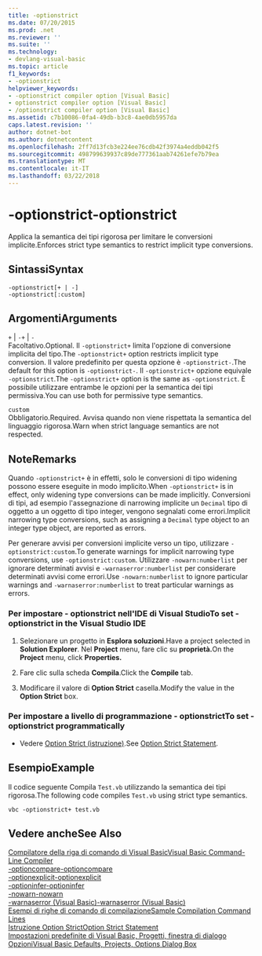 ```yaml
---
title: -optionstrict
ms.date: 07/20/2015
ms.prod: .net
ms.reviewer: ''
ms.suite: ''
ms.technology:
- devlang-visual-basic
ms.topic: article
f1_keywords:
- -optionstrict
helpviewer_keywords:
- -optionstrict compiler option [Visual Basic]
- optionstrict compiler option [Visual Basic]
- /optionstrict compiler option [Visual Basic]
ms.assetid: c7b10086-0fa4-49db-b3c8-4ae0db5957da
caps.latest.revision: ''
author: dotnet-bot
ms.author: dotnetcontent
ms.openlocfilehash: 2ff7d13fcb3e224ee76cdb42f3974a4eddb042f5
ms.sourcegitcommit: 498799639937c89de777361aab74261efe7b79ea
ms.translationtype: MT
ms.contentlocale: it-IT
ms.lasthandoff: 03/22/2018
---
```

# <a name="-optionstrict"></a><span data-ttu-id="58c2f-102">-optionstrict</span><span class="sxs-lookup"><span data-stu-id="58c2f-102">-optionstrict</span></span>
<span data-ttu-id="58c2f-103">Applica la semantica dei tipi rigorosa per limitare le conversioni implicite.</span><span class="sxs-lookup"><span data-stu-id="58c2f-103">Enforces strict type semantics to restrict implicit type conversions.</span></span>  
  
## <a name="syntax"></a><span data-ttu-id="58c2f-104">Sintassi</span><span class="sxs-lookup"><span data-stu-id="58c2f-104">Syntax</span></span>  
  
```  
-optionstrict[+ | -]  
-optionstrict[:custom]  
```  
  
## <a name="arguments"></a><span data-ttu-id="58c2f-105">Argomenti</span><span class="sxs-lookup"><span data-stu-id="58c2f-105">Arguments</span></span>  
 <span data-ttu-id="58c2f-106">`+` &#124; `-`</span><span class="sxs-lookup"><span data-stu-id="58c2f-106">`+` &#124; `-`</span></span>  
 <span data-ttu-id="58c2f-107">Facoltativo.</span><span class="sxs-lookup"><span data-stu-id="58c2f-107">Optional.</span></span> <span data-ttu-id="58c2f-108">Il `-optionstrict+` limita l'opzione di conversione implicita del tipo.</span><span class="sxs-lookup"><span data-stu-id="58c2f-108">The `-optionstrict+` option restricts implicit type conversion.</span></span> <span data-ttu-id="58c2f-109">Il valore predefinito per questa opzione è `-optionstrict-`.</span><span class="sxs-lookup"><span data-stu-id="58c2f-109">The default for this option is `-optionstrict-`.</span></span> <span data-ttu-id="58c2f-110">Il `-optionstrict+` opzione equivale `-optionstrict`.</span><span class="sxs-lookup"><span data-stu-id="58c2f-110">The `-optionstrict+` option is the same as `-optionstrict`.</span></span> <span data-ttu-id="58c2f-111">È possibile utilizzare entrambe le opzioni per la semantica dei tipi permissiva.</span><span class="sxs-lookup"><span data-stu-id="58c2f-111">You can use both for permissive type semantics.</span></span>  
  
 `custom`  
 <span data-ttu-id="58c2f-112">Obbligatorio.</span><span class="sxs-lookup"><span data-stu-id="58c2f-112">Required.</span></span> <span data-ttu-id="58c2f-113">Avvisa quando non viene rispettata la semantica del linguaggio rigorosa.</span><span class="sxs-lookup"><span data-stu-id="58c2f-113">Warn when strict language semantics are not respected.</span></span>  
  
## <a name="remarks"></a><span data-ttu-id="58c2f-114">Note</span><span class="sxs-lookup"><span data-stu-id="58c2f-114">Remarks</span></span>  
 <span data-ttu-id="58c2f-115">Quando `-optionstrict+` è in effetti, solo le conversioni di tipo widening possono essere eseguite in modo implicito.</span><span class="sxs-lookup"><span data-stu-id="58c2f-115">When `-optionstrict+` is in effect, only widening type conversions can be made implicitly.</span></span> <span data-ttu-id="58c2f-116">Conversioni di tipi, ad esempio l'assegnazione di narrowing implicite un `Decimal` tipo di oggetto a un oggetto di tipo integer, vengono segnalati come errori.</span><span class="sxs-lookup"><span data-stu-id="58c2f-116">Implicit narrowing type conversions, such as assigning a `Decimal` type object to an integer type object, are reported as errors.</span></span>  
  
 <span data-ttu-id="58c2f-117">Per generare avvisi per conversioni implicite verso un tipo, utilizzare `-optionstrict:custom`.</span><span class="sxs-lookup"><span data-stu-id="58c2f-117">To generate warnings for implicit narrowing type conversions, use `-optionstrict:custom`.</span></span> <span data-ttu-id="58c2f-118">Utilizzare `-nowarn:numberlist` per ignorare determinati avvisi e `-warnaserror:numberlist` per considerare determinati avvisi come errori.</span><span class="sxs-lookup"><span data-stu-id="58c2f-118">Use `-nowarn:numberlist` to ignore particular warnings and `-warnaserror:numberlist` to treat particular warnings as errors.</span></span>  
  
### <a name="to-set--optionstrict-in-the-visual-studio-ide"></a><span data-ttu-id="58c2f-119">Per impostare - optionstrict nell'IDE di Visual Studio</span><span class="sxs-lookup"><span data-stu-id="58c2f-119">To set -optionstrict in the Visual Studio IDE</span></span>  
  
1.  <span data-ttu-id="58c2f-120">Selezionare un progetto in **Esplora soluzioni**.</span><span class="sxs-lookup"><span data-stu-id="58c2f-120">Have a project selected in **Solution Explorer**.</span></span> <span data-ttu-id="58c2f-121">Nel **Project** menu, fare clic su **proprietà.**</span><span class="sxs-lookup"><span data-stu-id="58c2f-121">On the **Project** menu, click **Properties.**</span></span>   
  
2.  <span data-ttu-id="58c2f-122">Fare clic sulla scheda **Compila**.</span><span class="sxs-lookup"><span data-stu-id="58c2f-122">Click the **Compile** tab.</span></span>  
  
3.  <span data-ttu-id="58c2f-123">Modificare il valore di **Option Strict** casella.</span><span class="sxs-lookup"><span data-stu-id="58c2f-123">Modify the value in the **Option Strict** box.</span></span>  
  
### <a name="to-set--optionstrict-programmatically"></a><span data-ttu-id="58c2f-124">Per impostare a livello di programmazione - optionstrict</span><span class="sxs-lookup"><span data-stu-id="58c2f-124">To set -optionstrict programmatically</span></span>  
  
-   <span data-ttu-id="58c2f-125">Vedere [Option Strict (istruzione)](../../../visual-basic/language-reference/statements/option-strict-statement.md).</span><span class="sxs-lookup"><span data-stu-id="58c2f-125">See [Option Strict Statement](../../../visual-basic/language-reference/statements/option-strict-statement.md).</span></span>  
  
## <a name="example"></a><span data-ttu-id="58c2f-126">Esempio</span><span class="sxs-lookup"><span data-stu-id="58c2f-126">Example</span></span>  
 <span data-ttu-id="58c2f-127">Il codice seguente Compila `Test.vb` utilizzando la semantica dei tipi rigorosa.</span><span class="sxs-lookup"><span data-stu-id="58c2f-127">The following code compiles `Test.vb` using strict type semantics.</span></span>  
  
```console
vbc -optionstrict+ test.vb  
```  
  
## <a name="see-also"></a><span data-ttu-id="58c2f-128">Vedere anche</span><span class="sxs-lookup"><span data-stu-id="58c2f-128">See Also</span></span>  
 [<span data-ttu-id="58c2f-129">Compilatore della riga di comando di Visual Basic</span><span class="sxs-lookup"><span data-stu-id="58c2f-129">Visual Basic Command-Line Compiler</span></span>](../../../visual-basic/reference/command-line-compiler/index.md)  
 [<span data-ttu-id="58c2f-130">-optioncompare</span><span class="sxs-lookup"><span data-stu-id="58c2f-130">-optioncompare</span></span>](../../../visual-basic/reference/command-line-compiler/optioncompare.md)  
 [<span data-ttu-id="58c2f-131">-optionexplicit</span><span class="sxs-lookup"><span data-stu-id="58c2f-131">-optionexplicit</span></span>](../../../visual-basic/reference/command-line-compiler/optionexplicit.md)  
 [<span data-ttu-id="58c2f-132">-optioninfer</span><span class="sxs-lookup"><span data-stu-id="58c2f-132">-optioninfer</span></span>](../../../visual-basic/reference/command-line-compiler/optioninfer.md)  
 [<span data-ttu-id="58c2f-133">-nowarn</span><span class="sxs-lookup"><span data-stu-id="58c2f-133">-nowarn</span></span>](../../../visual-basic/reference/command-line-compiler/nowarn.md)  
 [<span data-ttu-id="58c2f-134">-warnaserror (Visual Basic)</span><span class="sxs-lookup"><span data-stu-id="58c2f-134">-warnaserror (Visual Basic)</span></span>](../../../visual-basic/reference/command-line-compiler/warnaserror.md)  
 [<span data-ttu-id="58c2f-135">Esempi di righe di comando di compilazione</span><span class="sxs-lookup"><span data-stu-id="58c2f-135">Sample Compilation Command Lines</span></span>](../../../visual-basic/reference/command-line-compiler/sample-compilation-command-lines.md)  
 [<span data-ttu-id="58c2f-136">Istruzione Option Strict</span><span class="sxs-lookup"><span data-stu-id="58c2f-136">Option Strict Statement</span></span>](../../../visual-basic/language-reference/statements/option-strict-statement.md)  
 [<span data-ttu-id="58c2f-137">Impostazioni predefinite di Visual Basic, Progetti, finestra di dialogo Opzioni</span><span class="sxs-lookup"><span data-stu-id="58c2f-137">Visual Basic Defaults, Projects, Options Dialog Box</span></span>](/visualstudio/ide/reference/visual-basic-defaults-projects-options-dialog-box)
